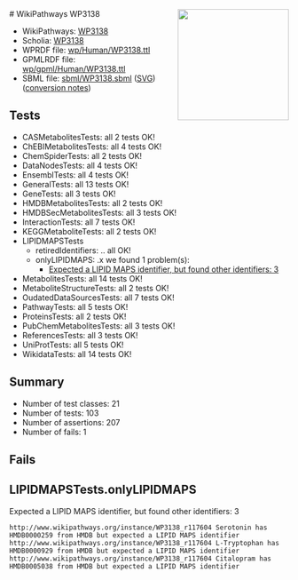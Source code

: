 <img style="float: right; width: 200px" src="../logo.png" />
# WikiPathways WP3138

* WikiPathways: [WP3138](https://identifiers.org/wikipathways:WP3138)
* Scholia: [WP3138](https://scholia.toolforge.org/wikipathways/WP3138)
* WPRDF file: [wp/Human/WP3138.ttl](../wp/Human/WP3138.ttl)
* GPMLRDF file: [wp/gpml/Human/WP3138.ttl](../wp/gpml/Human/WP3138.ttl)
* SBML file: [sbml/WP3138.sbml](../sbml/WP3138.sbml) ([SVG](../sbml/WP3138.svg)) ([conversion notes](../sbml/WP3138.txt))

## Tests
* CASMetabolitesTests: all 2 tests OK!
* ChEBIMetabolitesTests: all 4 tests OK!
* ChemSpiderTests: all 2 tests OK!
* DataNodesTests: all 4 tests OK!
* EnsemblTests: all 4 tests OK!
* GeneralTests: all 13 tests OK!
* GeneTests: all 3 tests OK!
* HMDBMetabolitesTests: all 2 tests OK!
* HMDBSecMetabolitesTests: all 3 tests OK!
* InteractionTests: all 7 tests OK!
* KEGGMetaboliteTests: all 2 tests OK!
* LIPIDMAPSTests
    * retiredIdentifiers: .. all OK!
    * onlyLIPIDMAPS: .x we found 1 problem(s):
        * [Expected a LIPID MAPS identifier, but found other identifiers: 3](#48cc60ba)
* MetabolitesTests: all 14 tests OK!
* MetaboliteStructureTests: all 2 tests OK!
* OudatedDataSourcesTests: all 7 tests OK!
* PathwayTests: all 5 tests OK!
* ProteinsTests: all 2 tests OK!
* PubChemMetabolitesTests: all 3 tests OK!
* ReferencesTests: all 3 tests OK!
* UniProtTests: all 5 tests OK!
* WikidataTests: all 14 tests OK!


## Summary

* Number of test classes: 21
* Number of tests: 103
* Number of assertions: 207
* Number of fails: 1

## Fails

<a name="48cc60ba" />

## LIPIDMAPSTests.onlyLIPIDMAPS

Expected a LIPID MAPS identifier, but found other identifiers: 3
```
http://www.wikipathways.org/instance/WP3138_r117604 Serotonin has HMDB0000259 from HMDB but expected a LIPID MAPS identifier
http://www.wikipathways.org/instance/WP3138_r117604 L-Tryptophan has HMDB0000929 from HMDB but expected a LIPID MAPS identifier
http://www.wikipathways.org/instance/WP3138_r117604 Citalopram has HMDB0005038 from HMDB but expected a LIPID MAPS identifier
```

